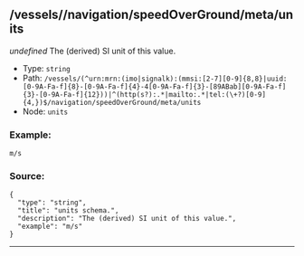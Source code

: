 ## /vessels/<RegExp>/navigation/speedOverGround/meta/units

*undefined*
The (derived) SI unit of this value.

* Type: `string`
* Path: `/vessels/(^urn:mrn:(imo|signalk):(mmsi:[2-7][0-9]{8,8}|uuid:[0-9A-Fa-f]{8}-[0-9A-Fa-f]{4}-4[0-9A-Fa-f]{3}-[89ABab][0-9A-Fa-f]{3}-[0-9A-Fa-f]{12}))|^(http(s?):.*|mailto:.*|tel:(\+?)[0-9]{4,})$/navigation/speedOverGround/meta/units`
* Node: `units`

### Example:
```
m/s
```

### Source:
```
{
  "type": "string",
  "title": "units schema.",
  "description": "The (derived) SI unit of this value.",
  "example": "m/s"
}
```

---
